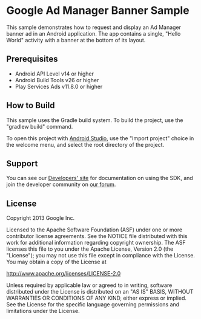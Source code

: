 Google Ad Manager Banner Sample
=========================

This sample demonstrates how to request and display an Ad Manager
banner ad in an Android application. The app contains a single, "Hello World"
activity with a banner at the bottom of its layout.

Prerequisites
-------------

- Android API Level v14 or higher
- Android Build Tools v26 or higher
- Play Services Ads v11.8.0 or higher

How to Build
------------

This sample uses the Gradle build system. To build the project, use the
"gradlew build" command.

To open this project with
[Android Studio](http://developer.android.com/studio/index.html), use the "Import
project" choice in the welcome menu, and select the root directory of the
project.

Support
-------

You can see our [Developers' site](https://developers.google.com/mobile-ads-sdk/)
for documentation on using the SDK, and join the developer community on
[our forum](https://groups.google.com/forum/#!forum/google-admob-ads-sdk).

License
-------

Copyright 2013 Google Inc.

Licensed to the Apache Software Foundation (ASF) under one or more contributor
license agreements.  See the NOTICE file distributed with this work for
additional information regarding copyright ownership.  The ASF licenses this
file to you under the Apache License, Version 2.0 (the "License"); you may not
use this file except in compliance with the License.  You may obtain a copy of
the License at

http://www.apache.org/licenses/LICENSE-2.0

Unless required by applicable law or agreed to in writing, software
distributed under the License is distributed on an "AS IS" BASIS, WITHOUT
WARRANTIES OR CONDITIONS OF ANY KIND, either express or implied.  See the
License for the specific language governing permissions and limitations under
the License.
